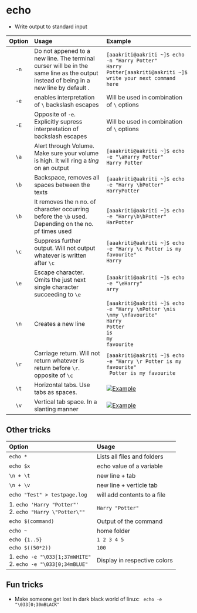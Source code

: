 # echo

* Write output to standard input


| Option      | Usage       | Example       |
| :-----:     |  :----      | :---          |
| `-n`        | Do not appened to a new line. The terminal curser will be in the same line as the output instead of being in a new line by default . | `[aaakriti@aakriti ~]$ echo -n "Harry Potter" ` <br /> `Harry Potter[aaakriti@aakriti ~]$ write your next command here`|
| `-e`        | enables interpretation of `\` backslash escapes        | Will be used in combination of `\` options      |
| `-E`        | Opposite of `-e`. Explicitly supress interpretation of backslash escapes       | Will be used in combination of `\` options   |
| `\a`   | Alert through Volume. Make sure your volume is high. It will ring a *ting* on an output        | `[aaakriti@aakriti ~]$ echo -e "\aHarry Potter"`  <br /> `Harry Potter`    |
| `\b`      | Backspace, removes all spaces between the texts       | `[aaakriti@aakriti ~]$ echo -e "Harry \bPotter"` <br /> `HarryPotter`   |
| `\b`   | It removes the n no. of character occurring before the `\b` used. Depending on the no. pf times used        | `[aaakriti@aakriti ~]$ echo -e "Harry\b\bPotter"`  <br /> `HarPotter`     |
| `\c`      | Suppress further output. Will not output whatever is written after `\c`       | `[aaakriti@aakriti ~]$ echo -e "Harry \c Potter is my favourite"` <br /> `Harry`   |
| `\e`      | Escape character. Omits the just next single character succeeding to `\e`      | `[aaakriti@aakriti ~]$ echo -e "\eHarry"` <br /> `arry`   |
| `\n`   | Creates a new line        | `[aaakriti@aakriti ~]$ echo -e "Harry \nPotter \nis \nmy \nfavourite"` <br /> `Harry` <br /> `Potter` <br /> `is` <br /> `my` <br /> `favourite`     |
| `\r`      | Carriage return. Will not return whatever is return before `\r`. opposite of `\c`    | `[aaakriti@aakriti ~]$ echo -e "Harry \r Potter is my favourite"` <br /> ` Potter is my favourite`   |
| `\t`   | Horizontal tabs. Use tabs as spaces.     |  [![Example](/Images/echo-t.jpg)](https://github.com/Aakriti94/articles/blob/master/linux-commands/Images/echo-t.jpg)  |
| `\v`   | Vertical tab space. In a slanting manner       |  [![Example](/Images/echo-v.jpg)](https://github.com/Aakriti94/articles/blob/master/linux-commands/Images/echo-v.jpg) |

## Other tricks

| Option      | Usage       |
| :-----    |  :----      |
| `echo *`   | Lists all files and folders        |
| `echo $x`      | echo value of a variable       |
| `\n + \t`   | new line + tab        |
| `\n + \v`  | new line + verticle tab  |
| `echo "Test" > testpage.log`  | will add contents to a file |
| 1. `echo 'Harry "Potter"'` <br /> 2. `echo "Harry \"Potter\""`  | `Harry "Potter"`  |
| `echo $(command)`  | Output of the command |
| `echo ~`  | home folder  |
| `echo {1..5}`  | `1 2 3 4 5`    |
| `echo $((50*2))`   |  `100`   |
| 1. `echo -e "\033[1;37mWHITE"` <br /> 2. `echo -e "\033[0;34mBLUE"` | Display in respective colors|

## Fun tricks

* Make someone get lost in dark black world of linux: ` echo -e "\033[0;30mBLACK"`
